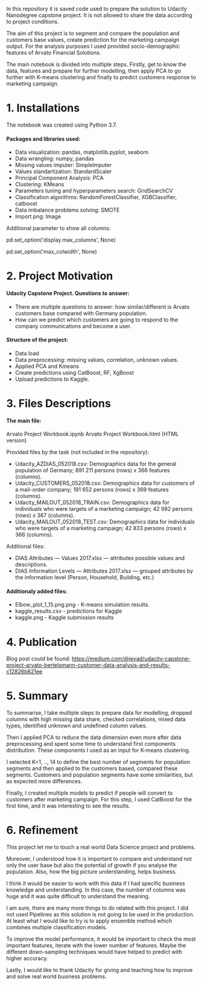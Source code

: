 In this repository it is saved code used to prepare the solution to Udacity Nanodegree capstone project. It is not allowed to share the data according to project conditions. 

The aim of this project is to segment and compare the population and customers base values, create prediction for the marketing campaign output. For the analysis purposes I used provided socio-demographic features of Arvato Financial Solutions.

The main notebook is divided into multiple steps. Firstly, get to know the data, features and prepare for further modelling, then apply PCA to go further with K-means clustering and finally to predict customers response to marketing campaign. 


# 1. Installations
The notebook was created using Python 3.7. 

#### Packages and libraries used:

- Data visualization: pandas, matplotlib.pyplot, seaborn
- Data wrangling: numpy, pandas
- Missing values imputer: SimpleImputer
- Values standartization: StandardScaler
- Principal Component Analysis: PCA
- Clustering: KMeans
- Parameters tuning and hyperparameters search: GridSearchCV
- Classification algorithms: RandomForestClassifier, XGBClassifier, catboost
- Data imbalance problems solving: SMOTE
- Import png: Image

Additional parameter to show all columns: 

pd.set_option('display.max_columns', None)

pd.set_option('max_colwidth', None)

# 2. Project Motivation
#### Udacity Capstone Project. Questions to answer:
- There are multiple questions to answer: how similar/different is Arvato customers base compared with Germany population.
- How can we predict which customers are going to respond to the company communications and become a user.

#### Structure of the project:
- Data load
- Data preprocessing: missing values, correlation, unknown values.
- Applied PCA and Kmeans
- Create predictions using CatBoost, RF, XgBoost
- Upload predictions to Kaggle.

# 3. Files Descriptions

#### The main file:
Arvato Project Workbook.ipynb
Arvato Project Workbook.html (HTML version)

Provided files by the task (not included in the repository):
- Udacity_AZDIAS_052018.csv: Demographics data for the general population of Germany; 891 211 persons (rows) x 366 features (columns).
- Udacity_CUSTOMERS_052018.csv: Demographics data for customers of a mail-order company; 191 652 persons (rows) x 369 features (columns).
- Udacity_MAILOUT_052018_TRAIN.csv: Demographics data for individuals who were targets of a marketing campaign; 42 982 persons (rows) x 367 (columns).
- Udacity_MAILOUT_052018_TEST.csv: Demographics data for individuals who were targets of a marketing campaign; 42 833 persons (rows) x 366 (columns).

Additional files:
- DIAS Attributes — Values 2017.xlsx — attributes possible values and descriptions.
- DIAS Information Levels — Attributes 2017.xlsx — grouped attributes by the information level (Person, Household, Building, etc.)

#### Additionaly added files: 
- Elbow_plot_1_15.png.png - K-means simulation results. 
- kaggle_results.csv - predictions for Kaggle 
- kaggle.png - Kaggle submission results





# 4. Publication

Blog post could be found: https://medium.com/@ievad/udacity-capstone-project-arvato-bertelsmann-customer-data-analysis-and-results-c12826b621ee

# 5. Summary
To summarise, I take multiple steps to prepare data for modelling, dropped columns with high missing data share, checked correlations, mixed data types, identified unknown and undefined column values.

Then I applied PCA to reduce the data dimension even more after data preprocessing and spent some time to understand first components distribution. These components I used as an input for K-means clustering.

I selected K=1, .., 14 to define the best number of segments for population segments and then applied to the customers based, compared these segments. Customers and population segments have some similarities, but as expected more differences.

Finally, I created multiple models to predict if people will convert to customers after marketing campaign. For this step, I used CatBoost for the first time, and it was interesting to see the results.

# 6. Refinement
This project let me to touch a real world Data Science project and problems.

Moreover, I understood how it is important to compare and understand not only the user base but also the potential of growth if you analyse the population. Also, how the big picture understanding, helps business.

I think it would be easier to work with this data if I had specific business knowledge and understanding. In this case, the number of columns was huge and it was quite difficult to understand the meaning.

I am sure, there are many more things to do related with this project. I did not used Pipelines as this solution is not going to be used in the production. At least what I would like to try is to apply ensemble method which combines multiple classification models.

To improve the model performance, it would be important to check the most important features, iterate with the lower number of features. Maybe the different down-sampling techniques would have helped to predict with higher accuracy.

Lastly, I would like to thank Udacity for giving and teaching how to improve and solve real world business problems.

